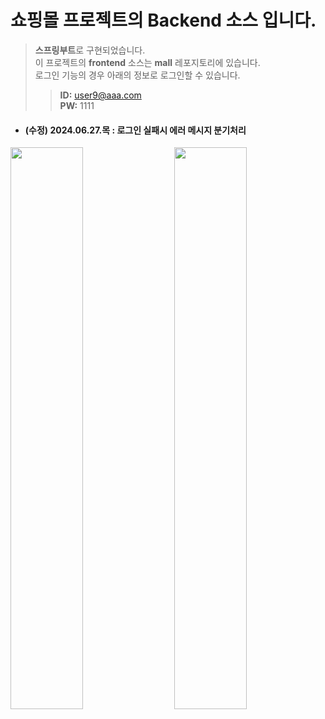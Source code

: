 # 쇼핑몰 프로젝트의 Backend 소스 입니다.
> **스프링부트**로 구현되었습니다. <br>
> 이 프로젝트의 **frontend** 소스는 **mall** 레포지토리에 있습니다. <br>
> 로그인 기능의 경우 아래의 정보로 로그인할 수 있습니다.<br>
>> **ID:** user9@aaa.com <br>
>> **PW:** 1111

+ #### (수정) 2024.06.27.목 : 로그인 실패시 에러 메시지 분기처리
<img src="https://github.com/likeyellow/mallapi/assets/38120188/f156399a-a13d-4c53-9ca3-13b15c21b23c" width="48%" align="left">
<img src="https://github.com/likeyellow/mallapi/assets/38120188/e24c1e47-5b52-4fea-be52-ab5ea8b5de98" width="48%" align="right">


